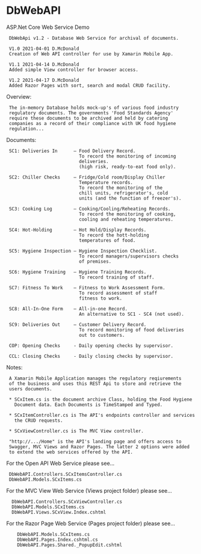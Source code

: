 # DbWebAPI 
ASP.Net Core Web Service Demo

     DbWebApi v1.2 - Database Web Service for archival of documents.
 
     V1.0 2021-04-01 D.McDonald 
     Creation of Web API controller for use by Xamarin Mobile App. 
     
     V1.1 2021-04-14 D.McDonald
     Added simple View controller for browser access.
     
     V1.2 2021-04-17 D.McDonald
     Added Razor Pages with sort, search and modal CRUD facility.
 
Overview:

     The in-memory Database holds mock-up's of various food industry 
     regulatory documents. The governments 'Food Standards Agency' 
     require these documents to be archived and held by catering 
     companies as a record of their compliance with UK food hygiene 
     regulation...
     
Documents:

     SC1: Deliveries In      – Food Delivery Record.                
                               To record the monitoring of incoming 
                               deliveries.
                               (high risk, ready-to-eat food only).
         
     SC2: Chiller Checks     – Fridge/Cold room/Display Chiller 
                               Temperature records. 
                               To record the monitoring of the 
                               chill units, refrigerator's, cold
                               units (and the function of freezer's).
               
     SC3: Cooking Log        – Cooking/Cooling/Reheating Records. 
                               To record the monitoring of cooking, 
                               cooling and reheating temperatures.
                               
     SC4: Hot-Holding        – Hot Hold/Display Records. 
                               To record the hott-holding 
                               temperatures of food.
                                   
     SC5: Hygiene Inspection – Hygiene Inspection Checklist. 
                               To record managers/supervisors checks 
                               of premises.
                               
     SC6: Hygiene Training   – Hygiene Training Records. 
                               To record training of staff.
                               
     SC7: Fitness To Work    – Fitness to Work Assessment Form. 
                               To record assessment of staff 
                               fitness to work.
                               
     SC8: All-In-One Form    – All-in-one Record. 
                               An alternative to SC1 - SC4 (not used).
                               
     SC9: Deliveries Out     – Customer Delivery Record. 
                               To record monitoring of food deliveries 
                               out to customers.
                               
     COP: Opening Checks     - Daily opening checks by supervisor.
     
     CCL: Closing Checks     - Daily closing checks by supervisor.
     
Notes:

     A Xamarin Mobile Application manages the regulatory reqiurements 
     of the business and uses this REST Api to store and retrieve the 
     users documents.
     
     * SCxItem.cs is the document archive Class, holding the Food Hygiene 
       Document data. Each Documents is TimeStamped and Typed. 
     
     * SCxItemController.cs is The API's endpoints controller and services 
       the CRUD requests.
       
     * SCxViewController.cs is The MVC View controller.
    
     "http://.../Home" is the API's landing page and offers access to 
     Swagger, MVC Views and Razor Pages. The latter 2 options were added 
     to extend the web services offered by the API. 
     
For the Open API Web Service please see...

     DbWebAPI.Controllers.SCxItemsController.cs
     DbWebAPI.Models.SCxItems.cs

For the MVC View Web Service (Views project folder) please see...

      DbWebAPI.Controllers.SCxViewController.cs
      DbWebAPI.Models.SCxItems.cs
      DbWebAPI.Views.SCxView.Index.cshtml

For the Razor Page Web Service (Pages project folder) please see...
    
        DbWebAPI.Models.SCxItems.cs
        DbWebAPI.Pages.Index.cshtml.cs
        DbWebAPI.Pages.Shared._PopupEdit.cshtml
        
        
        
